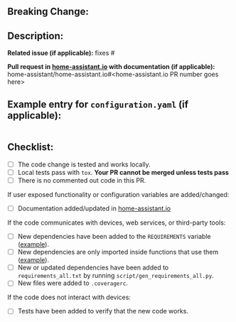 ## Breaking Change:

<!-- What is breaking and why we have to break it. Remove this section only if it was NOT a breaking change. -->

## Description:


**Related issue (if applicable):** fixes #<home-assistant issue number goes here>

**Pull request in [home-assistant.io](https://github.com/home-assistant/home-assistant.io) with documentation (if applicable):** home-assistant/home-assistant.io#<home-assistant.io PR number goes here>

## Example entry for `configuration.yaml` (if applicable):
```yaml

```

## Checklist:
  - [ ] The code change is tested and works locally.
  - [ ] Local tests pass with `tox`. **Your PR cannot be merged unless tests pass**
  - [ ] There is no commented out code in this PR.

If user exposed functionality or configuration variables are added/changed:
  - [ ] Documentation added/updated in [home-assistant.io](https://github.com/home-assistant/home-assistant.io)

If the code communicates with devices, web services, or third-party tools:
  - [ ] New dependencies have been added to the `REQUIREMENTS` variable ([example][ex-requir]).
  - [ ] New dependencies are only imported inside functions that use them ([example][ex-import]).
  - [ ] New or updated dependencies have been added to `requirements_all.txt` by running `script/gen_requirements_all.py`.
  - [ ] New files were added to `.coveragerc`.

If the code does not interact with devices:
  - [ ] Tests have been added to verify that the new code works.

[ex-requir]: https://github.com/home-assistant/home-assistant/blob/dev/homeassistant/components/keyboard/__init__.py#L14
[ex-import]: https://github.com/home-assistant/home-assistant/blob/dev/homeassistant/components/keyboard/__init__.py#L23
